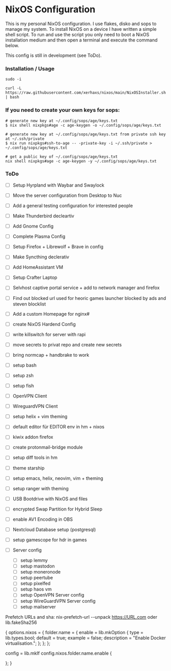 # NixOS Configuration

This is my personal NixOS configuration.
I use flakes, disko and sops to manage my system. To install NixOS on a device I have written a simple shell script. To run and use the script you only need to boot a NixOS installation medium and then open a terminal and execute the command below.

This config is still in development (see ToDo).

### Installation / Usage

```
sudo -i
```

```
curl -L https://raw.githubusercontent.com/xerhaxs/nixos/main/NixOSInstaller.sh | bash
```

### If you need to create your own keys for sops:

```
# generate new key at ~/.config/sops/age/keys.txt
$ nix shell nixpkgs#age -c age-keygen -o ~/.config/sops/age/keys.txt

# generate new key at ~/.config/sops/age/keys.txt from private ssh key at ~/.ssh/private
$ nix run nixpkgs#ssh-to-age -- -private-key -i ~/.ssh/private > ~/.config/sops/age/keys.txt

# get a public key of ~/.config/sops/age/keys.txt
nix shell nixpkgs#age -c age-keygen -y ~/.config/sops/age/keys.txt
```

### ToDo

- [ ] Setup Hyrpland with Waybar and Swaylock
- [ ] Move the server configuration from Desktop to Nuc
- [ ] Add a general testing configuration for interested people
- [ ] Make Thunderbird decleartiv
- [ ] Add Gnome Config
- [ ] Complete Plasma Config
- [ ] Setup Firefox + Librewolf + Brave in config
- [ ] Make Syncthing declerativ
- [ ] Add HomeAssistant VM
- [ ] Setup Crafter Laptop
- [ ] Selvhost captive portal service + add to network manager and firefox
- [ ] Find out blocked url used for heoric games launcher blocked by ads and steven blocklist
- [ ] Add a custom Homepage for nginx#
- [ ] create NixOS Hardend Config
- [ ] write killswitch for server with rapi
- [ ] move secrets to privat repo and create new secrets
- [ ] bring normcap + handbrake to work
- [ ] setup bash
- [ ] setup zsh
- [ ] setup fish
- [ ] OpenVPN Client
- [ ] WireguardVPN Client
- [ ] setup helix + vim theming
- [ ] default editor für EDITOR env in hm + nixos
- [ ] kiwix addon firefox
- [ ] create protonmail-bridge module
- [ ] setup diff tools in hm
- [ ] theme starship
- [ ] setup emacs, helix, neovim, vim + theming
- [ ] setup ranger with theming
- [ ] USB Bootdrive with NixOS and files
- [ ] encrypted Swap Partition for Hybrid Sleep
- [ ] enable AV1 Encoding in OBS
- [ ] Nextcloud Database setup (postgresql)
- [ ] setup gamescope for hdr in games


- [ ] Server config
  - [ ] setup lemmy
  - [ ] setup mastodon
  - [ ] setup moneronode
  - [ ] setup peertube
  - [ ] setup pixelfed
  - [ ] setup haos vm
  - [ ] setup OpenVPN Server config
  - [ ] setup WireGuardVPN Server config
  - [ ] setup mailserver

Prefetch URLs and sha: nix-prefetch-url --unpack https://URL.com oder lib.fakeSha256





{
  options.nixos = {
    folder.name = {
      enable = lib.mkOption {
        type = lib.types.bool;
        default = true;
        example = false;
        description = "Enable Docker virtualisation.";
      };
    };
  };

  config = lib.mkIf config.nixos.folder.name.enable {

  };
}